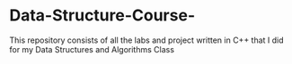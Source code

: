 # Data-Structure-Course-
This repository consists of all the labs and project written in C++ that I did for my Data Structures and Algorithms Class 
